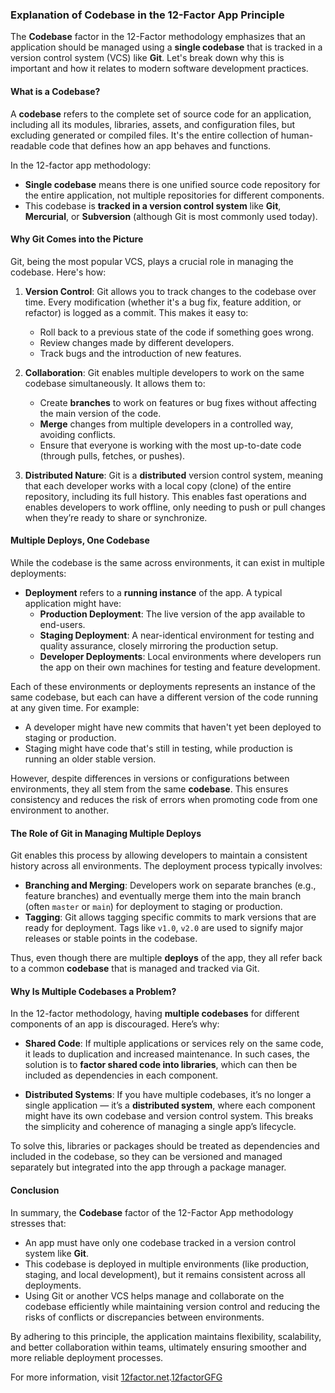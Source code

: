 ### Explanation of **Codebase** in the 12-Factor App Principle

The **Codebase** factor in the 12-Factor methodology emphasizes that an application should be managed using a **single codebase** that is tracked in a version control system (VCS) like **Git**. Let's break down why this is important and how it relates to modern software development practices.

#### **What is a Codebase?**

A **codebase** refers to the complete set of source code for an application, including all its modules, libraries, assets, and configuration files, but excluding generated or compiled files. It's the entire collection of human-readable code that defines how an app behaves and functions.

In the 12-factor app methodology:
- **Single codebase** means there is one unified source code repository for the entire application, not multiple repositories for different components.
- This codebase is **tracked in a version control system** like **Git**, **Mercurial**, or **Subversion** (although Git is most commonly used today).

#### **Why Git Comes into the Picture**

Git, being the most popular VCS, plays a crucial role in managing the codebase. Here's how:

1. **Version Control**: Git allows you to track changes to the codebase over time. Every modification (whether it's a bug fix, feature addition, or refactor) is logged as a commit. This makes it easy to:
   - Roll back to a previous state of the code if something goes wrong.
   - Review changes made by different developers.
   - Track bugs and the introduction of new features.
  
2. **Collaboration**: Git enables multiple developers to work on the same codebase simultaneously. It allows them to:
   - Create **branches** to work on features or bug fixes without affecting the main version of the code.
   - **Merge** changes from multiple developers in a controlled way, avoiding conflicts.
   - Ensure that everyone is working with the most up-to-date code (through pulls, fetches, or pushes).
  
3. **Distributed Nature**: Git is a **distributed** version control system, meaning that each developer works with a local copy (clone) of the entire repository, including its full history. This enables fast operations and enables developers to work offline, only needing to push or pull changes when they’re ready to share or synchronize.

#### **Multiple Deploys, One Codebase**

While the codebase is the same across environments, it can exist in multiple deployments:

- **Deployment** refers to a **running instance** of the app. A typical application might have:
  - **Production Deployment**: The live version of the app available to end-users.
  - **Staging Deployment**: A near-identical environment for testing and quality assurance, closely mirroring the production setup.
  - **Developer Deployments**: Local environments where developers run the app on their own machines for testing and feature development.

Each of these environments or deployments represents an instance of the same codebase, but each can have a different version of the code running at any given time. For example:
- A developer might have new commits that haven't yet been deployed to staging or production.
- Staging might have code that's still in testing, while production is running an older stable version.

However, despite differences in versions or configurations between environments, they all stem from the same **codebase**. This ensures consistency and reduces the risk of errors when promoting code from one environment to another.

#### **The Role of Git in Managing Multiple Deploys**

Git enables this process by allowing developers to maintain a consistent history across all environments. The deployment process typically involves:
- **Branching and Merging**: Developers work on separate branches (e.g., feature branches) and eventually merge them into the main branch (often `master` or `main`) for deployment to staging or production.
- **Tagging**: Git allows tagging specific commits to mark versions that are ready for deployment. Tags like `v1.0`, `v2.0` are used to signify major releases or stable points in the codebase.
  
Thus, even though there are multiple **deploys** of the app, they all refer back to a common **codebase** that is managed and tracked via Git.

#### **Why Is Multiple Codebases a Problem?**

In the 12-factor methodology, having **multiple codebases** for different components of an app is discouraged. Here’s why:
- **Shared Code**: If multiple applications or services rely on the same code, it leads to duplication and increased maintenance. In such cases, the solution is to **factor shared code into libraries**, which can then be included as dependencies in each component.
  
- **Distributed Systems**: If you have multiple codebases, it’s no longer a single application — it’s a **distributed system**, where each component might have its own codebase and version control system. This breaks the simplicity and coherence of managing a single app’s lifecycle.

To solve this, libraries or packages should be treated as dependencies and included in the codebase, so they can be versioned and managed separately but integrated into the app through a package manager.

#### **Conclusion**

In summary, the **Codebase** factor of the 12-Factor App methodology stresses that:
- An app must have only one codebase tracked in a version control system like **Git**.
- This codebase is deployed in multiple environments (like production, staging, and local development), but it remains consistent across all deployments.
- Using Git or another VCS helps manage and collaborate on the codebase efficiently while maintaining version control and reducing the risks of conflicts or discrepancies between environments.

By adhering to this principle, the application maintains flexibility, scalability, and better collaboration within teams, ultimately ensuring smoother and more reliable deployment processes.

For more information, visit [12factor.net](https://12factor.net/).[12factorGFG](https://www.geeksforgeeks.org/what-is-twelve-factor-app/)
